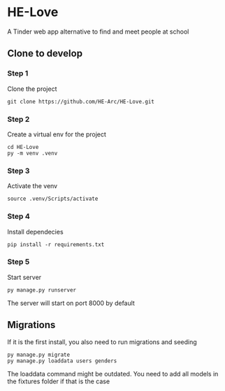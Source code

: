 # HE-Love
A Tinder web app alternative to find and meet people at school


## Clone to develop

### Step 1
Clone the project

```
git clone https://github.com/HE-Arc/HE-Love.git
```

### Step 2

Create a virtual env for the project

```
cd HE-Love
py -m venv .venv
```

### Step 3

Activate the venv

```
source .venv/Scripts/activate
```

### Step 4

Install dependecies

```
pip install -r requirements.txt
```

### Step 5

Start server

```
py manage.py runserver
```

The server will start on port 8000 by default

## Migrations

If it is the first install, you also need to run migrations and seeding

```
py manage.py migrate
py manage.py loaddata users genders
```

The loaddata command might be outdated. You need to add all models in the fixtures folder if that is the case

